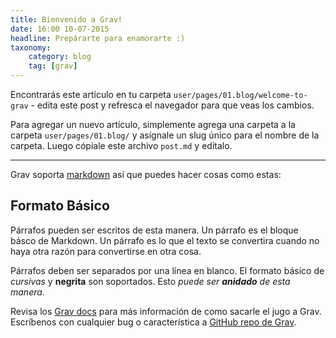 ```yaml
---
title: Bienvenido a Grav!
date: 16:00 10-07-2015
headline: Prepárarte para enamorarte :)
taxonomy:
    category: blog
    tag: [grav]
---
```


Encontrarás este artículo en tu carpeta `user/pages/01.blog/welcome-to-grav` - edita este post y refresca el navegador para que veas los cambios.

Para agregar un nuevo artículo, simplemente agrega una carpeta a la carpeta `user/pages/01.blog/` y asígnale un slug único para el nombre de la carpeta. Luego cópiale este archivo `post.md` y edítalo.

---

Grav soporta [markdown](https://en.wikipedia.org/wiki/Markdown) así que puedes hacer cosas como estas:

## Formato Básico

Párrafos pueden ser escritos de esta manera. Un párrafo es el bloque básco de Markdown. Un párrafo es lo que el texto se convertira cuando no haya otra razón para convertirse en otra cosa.

Párrafos deben ser separados por una línea en blanco. El formato básico de *cursivas* y **negrita** son soportados. Esto *puede ser **anidado** de esta manera*.

Revisa los [Grav docs][grav-docs] para más información de como sacarle el jugo a Grav. Escríbenos con cualquier bug o característica a [GitHub repo de Grav][grav-gh].

[grav]:    http://jekyllrb.com
[grav-docs]: http://learn.getgrav.org
[grav-gh]: https://github.com/getgrav/grav

